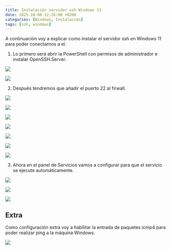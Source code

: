 ```yaml
---
title: Instalación servidor ssh Windows 11
date: 2025-10-08 22:26:00 +0200
categories: [Windows, Instalación]
tags: [ssh, windows]
---
```


A continuación voy a explicar como instalar el servidor ssh en Windows 11 para poder conectarnos a el.

1. Lo primero será abrir la PowerShell con permisos de administrador e instalar OpenSSH.Server.

![](/assets/img/capturas/instalacion-servidor-ssh-windows-11/1-powershell.png)

![](/assets/img/capturas/instalacion-servidor-ssh-windows-11/2-instalar-openssh.png)

2. Después tendremos que añadir el puerto 22 al firwall.

![](/assets/img/capturas/instalacion-servidor-ssh-windows-11/3-windows-firewall.png)

![](/assets/img/capturas/instalacion-servidor-ssh-windows-11/4-nueva-regla.png)

![](/assets/img/capturas/instalacion-servidor-ssh-windows-11/5-regla-sshd-1.png)

![](/assets/img/capturas/instalacion-servidor-ssh-windows-11/6-regla-sshd-2.png)

![](/assets/img/capturas/instalacion-servidor-ssh-windows-11/7-regla-sshd-3.png)

![](/assets/img/capturas/instalacion-servidor-ssh-windows-11/8-regla-sshd-4.png)

![](/assets/img/capturas/instalacion-servidor-ssh-windows-11/9-regla-sshd-5.png)

3. Ahora en el panel de Servicios vamos a configurar para que el servicio se ejecute automáticamente.

![](/assets/img/capturas/instalacion-servidor-ssh-windows-11/10-servicios.png)

![](/assets/img/capturas/instalacion-servidor-ssh-windows-11/11-modificacion-servicios-1.png)

![](/assets/img/capturas/instalacion-servidor-ssh-windows-11/12-modificacion-servicios-2.png)

## Extra

Como configuración extra voy a habilitar la entrada de paquetes icmp4 para poder realizar ping a la máquina Windows.

![](/assets/img/capturas/instalacion-servidor-ssh-windows-11/13-firewall-icmp4.png)
